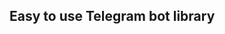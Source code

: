 ## Easy to use Telegram bot library


[//]: # ()
[//]: # (### How to use?)

[//]: # ()
[//]: # (- #### Copy .env.example file as .env)

[//]: # (- #### Fill the .env file with all required fields )

[//]: # (- #### Upload ```MySQL.sql``` file to your database ``` Don't forget to change AdminId to your telegram id```)

[//]: # (- #### Write your Telegram bot logic in index.php file)

[//]: # (- #### Deploy the code to you server and set <a href="https://core.telegram.org/bots/api#setwebhook">Telegram Webhook</a> to index.php)
